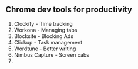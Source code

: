 ## Chrome dev tools for productivity

1. Clockify - Time tracking
2. Workona - Managing tabs
3. Blocksite - Blocking Ads
4. Clickup - Task management
5. Wordtune - Better writing
6. Nimbus Capture - Screen cabs
7. 